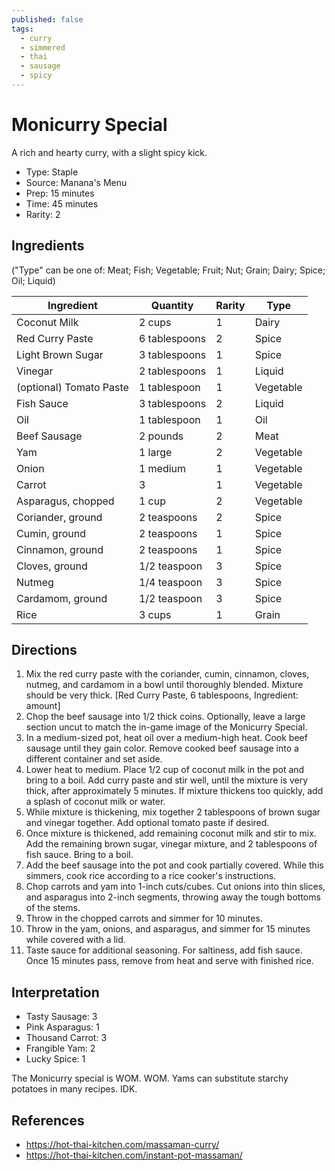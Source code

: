 ```yaml
---
published: false
tags:
  - curry
  - simmered
  - thai
  - sausage
  - spicy
---
```


# Monicurry Special

A rich and hearty curry, with a slight spicy kick. 

* Type: Staple
* Source: Manana's Menu
* Prep: 15 minutes
* Time: 45 minutes
* Rarity: 2

## Ingredients

("Type" can be one of: Meat; Fish; Vegetable; Fruit; Nut; Grain; Dairy; Spice; Oil; Liquid)

| Ingredient           | Quantity       | Rarity | Type      |
| -------------------- | -------------- | ------ | --------- |
| Coconut Milk         | 2 cups         | 1      | Dairy     |
| Red Curry Paste      | 6 tablespoons  | 2      | Spice     |
| Light Brown Sugar    | 3 tablespoons  | 1      | Spice     |
| Vinegar              | 2 tablespoons  | 1      | Liquid    |
| (optional) Tomato Paste | 1 tablespoon | 1     | Vegetable |
| Fish Sauce           | 3 tablespoons  | 2      | Liquid    |
| Oil                  | 1 tablespoon   | 1      | Oil       |
| Beef Sausage         | 2 pounds       | 2      | Meat      |
| Yam                  | 1 large        | 2      | Vegetable |
| Onion                | 1 medium       | 1      | Vegetable |
| Carrot               | 3              | 1      | Vegetable |
| Asparagus, chopped   | 1 cup          | 2      | Vegetable |
| Coriander, ground    | 2 teaspoons    | 2      | Spice     |
| Cumin, ground        | 2 teaspoons    | 1      | Spice     |
| Cinnamon, ground     | 2 teaspoons    | 1      | Spice     |
| Cloves, ground       | 1/2 teaspoon   | 3      | Spice     |
| Nutmeg               | 1/4 teaspoon   | 3      | Spice     |
| Cardamom, ground     | 1/2 teaspoon   | 3      | Spice     |
| Rice                 | 3 cups         | 1      | Grain     |

## Directions

1. Mix the red curry paste with the coriander, cumin, cinnamon, cloves, nutmeg, and cardamom in a bowl until thoroughly blended. Mixture should be very thick. [Red Curry Paste, 6 tablespoons, Ingredient: amount]
2. Chop the beef sausage into 1/2 thick coins. Optionally, leave a large section uncut to match the in-game image of the Monicurry Special.
3. In a medium-sized pot, heat oil over a medium-high heat. Cook beef sausage until they gain color. Remove cooked beef sausage into a different container and set aside. 
4. Lower heat to medium. Place 1/2 cup of coconut milk in the pot and bring to a boil. Add curry paste and stir well, until the mixture is very thick, after approximately 5 minutes. If mixture thickens too quickly, add a splash of coconut milk or water.
5. While mixture is thickening, mix together 2 tablespoons of brown sugar and vinegar together. Add optional tomato paste if desired. 
6. Once mixture is thickened, add remaining coconut milk and stir to mix. Add the remaining brown sugar, vinegar mixture, and 2 tablespoons of fish sauce. Bring to a boil.
7. Add the beef sausage into the pot and cook partially covered. While this simmers, cook rice according to a rice cooker's instructions.
8. Chop carrots and yam into 1-inch cuts/cubes. Cut onions into thin slices, and asparagus into 2-inch segments, throwing away the tough bottoms of the stems. 
9. Throw in the chopped carrots and simmer for 10 minutes.
10. Throw in the yam, onions, and asparagus, and simmer for 15 minutes while covered with a lid. 
11. Taste sauce for additional seasoning. For saltiness, add fish sauce. Once 15 minutes pass, remove from heat and serve with finished rice.

## Interpretation

* Tasty Sausage: 3
* Pink Asparagus: 1
* Thousand Carrot: 3
* Frangible Yam: 2
* Lucky Spice: 1

The Monicurry special is WOM. WOM. Yams can substitute starchy potatoes in many recipes. IDK.

## References

* https://hot-thai-kitchen.com/massaman-curry/
* https://hot-thai-kitchen.com/instant-pot-massaman/
